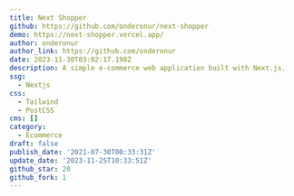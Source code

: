 ```yaml
---
title: Next Shopper
github: https://github.com/onderonur/next-shopper
demo: https://next-shopper.vercel.app/
author: onderonur
author_link: https://github.com/onderonur
date: 2023-11-30T03:02:17.198Z
description: A simple e-commerce web application built with Next.js.
ssg:
  - Nextjs
css:
  - Tailwind
  - PostCSS
cms: []
category:
  - Ecommerce
draft: false
publish_date: '2021-07-30T00:33:31Z'
update_date: '2023-11-25T10:33:51Z'
github_star: 20
github_fork: 1
---
```

